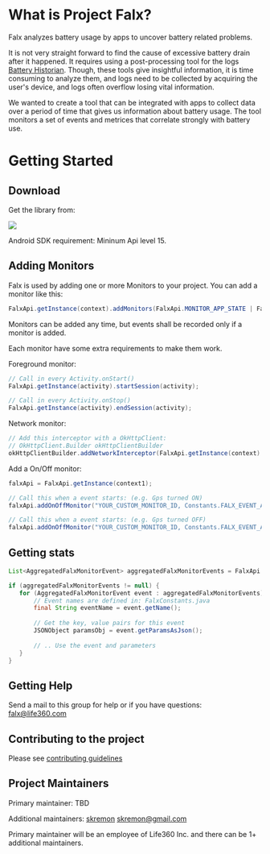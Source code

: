 # What is Project Falx?
Falx analyzes battery usage by apps to uncover battery related problems.

It is not very straight forward to find the cause of excessive battery drain after it happened. It requires using a post-processing tool for the logs [Battery Historian](https://github.com/google/battery-historian). Though, these tools give insightful information, it is time consuming to analyze them, and logs need to be collected by acquiring the user's device, and logs often overflow losing vital information.

We wanted to create a tool that can be integrated with apps to collect data over a period of time that gives us information about battery usage. The tool monitors a set of events and metrices that correlate strongly with battery use.


# Getting Started
## Download
Get the library from:

[![](https://jitpack.io/v/life360/android-falx.svg)](https://jitpack.io/#life360/android-falx)


Android SDK requirement: Mininum Api level 15.

## Adding Monitors
Falx is used by adding one or more Monitors to your project.
You can add a monitor like this:

```java
FalxApi.getInstance(context).addMonitors(FalxApi.MONITOR_APP_STATE | FalxApi.MONITOR_NETWORK);
```

Monitors can be added any time, but events shall be recorded only if a monitor is added.

Each monitor have some extra requirements to make them work.

Foreground monitor:

```java
// Call in every Activity.onStart()
FalxApi.getInstance(activity).startSession(activity);

// Call in every Activity.onStop()
FalxApi.getInstance(activity).endSession(activity);
```

Network monitor:

```java
// Add this interceptor with a OkHttpClient:
// OkHttpClient.Builder okHttpClientBuilder
okHttpClientBuilder.addNetworkInterceptor(FalxApi.getInstance(context).getInterceptor());
```

Add a On/Off monitor:

```java
falxApi = FalxApi.getInstance(context1);

// Call this when a event starts: (e.g. Gps turned ON)
falxApi.addOnOffMonitor("YOUR_CUSTOM_MONITOR_ID, Constants.FALX_EVENT_ACTIVITY_DETECTION_ON);

// Call this when a event starts: (e.g. Gps turned OFF)
falxApi.addOnOffMonitor("YOUR_CUSTOM_MONITOR_ID, Constants.FALX_EVENT_ACTIVITY_DETECTION_OFF);
```

## Getting stats

```java
List<AggregatedFalxMonitorEvent> aggregatedFalxMonitorEvents = FalxApi.getInstance(this).allAggregatedEvents(true);

if (aggregatedFalxMonitorEvents != null) {
   for (AggregatedFalxMonitorEvent event : aggregatedFalxMonitorEvents) {
       // Event names are defined in: FalxConstants.java
       final String eventName = event.getName();
       
       // Get the key, value pairs for this event
       JSONObject paramsObj = event.getParamsAsJson();   
       
       // .. Use the event and parameters
   }
}
```

## Getting Help

Send a mail to this group for help or if you have questions: falx@life360.com

## Contributing to the project
Please see [contributing guidelines](https://github.com/life360/android-falx/blob/master/CONTRIBUTING.md)


## Project Maintainers
Primary maintainer: TBD

Additional maintainers: [skremon](https://github.com/skremon) skremon@gmail.com

Primary maintainer will be an employee of Life360 Inc. and there can be 1+ additional maintainers.

